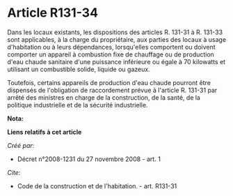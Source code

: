 # Article R131-34

Dans les locaux existants, les dispositions des articles R. 131-31 à R. 131-33 sont applicables, à la charge du propriétaire,
aux parties des locaux à usage d'habitation ou à leurs dépendances, lorsqu'elles comportent ou doivent comporter un appareil
à combustion fixe de chauffage ou de production d'eau chaude sanitaire d'une puissance inférieure ou égale à 70 kilowatts et
utilisant un combustible solide, liquide ou gazeux. 

Toutefois, certains appareils de production d'eau chaude pourront être dispensés de l'obligation de raccordement prévue à
l'article R. 131-31 par arrêté des ministres en charge de la construction, de la santé, de la politique industrielle et de la
sécurité industrielle.

**Nota:**



**Liens relatifs à cet article**

_Créé par_:

  - Décret n°2008-1231 du 27 novembre 2008 - art. 1

_Cite_:

  - Code de la construction et de l'habitation. - art. R131-31
